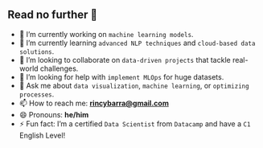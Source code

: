 ## Read no further 👋

* 🔭 I’m currently working on `machine learning models`.  
* 🌱 I’m currently learning `advanced NLP techniques` and `cloud-based data solutions`.  
* 🤝 I’m looking to collaborate on `data-driven projects` that tackle real-world challenges.  
* 🧐 I’m looking for help with `implement MLOps` for huge datasets.  
* 💬 Ask me about `data visualization`, `machine learning`, or `optimizing processes`.  
* 📫 How to reach me: **[rincybarra@gmail.com](mailto:rincybarra@gmail.com)**  
* 😄 Pronouns: **he/him**  
* ⚡ Fun fact: I’m a certified `Data Scientist` from `Datacamp` and have a `C1` English Level!

<!--
**rownlet/rownlet** is a ✨ _special_ ✨ repository because its `README.md` (this file) appears on your GitHub profile.

Here are some ideas to get you started:



-->
